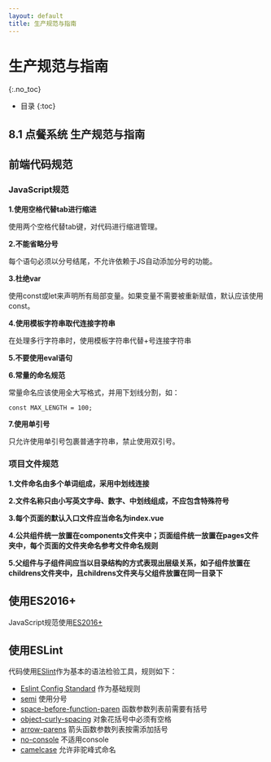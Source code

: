 ```yaml
---
layout: default
title: 生产规范与指南
---
```


# 生产规范与指南
{:.no_toc}

* 目录
{:toc}

## 8.1 点餐系统 生产规范与指南

## 前端代码规范

### JavaScript规范

**1.使用空格代替tab进行缩进**

使用两个空格代替tab键，对代码进行缩进管理。

**2.不能省略分号**

每个语句必须以分号结尾，不允许依赖于JS自动添加分号的功能。

**3.杜绝var**

使用const或let来声明所有局部变量。如果变量不需要被重新赋值，默认应该使用const。

**4.使用模板字符串取代连接字符串**

在处理多行字符串时，使用模板字符串代替+号连接字符串

**5.不要使用eval语句**

**6.常量的命名规范**

常量命名应该使用全大写格式，并用下划线分割，如：	
```
const MAX_LENGTH = 100;
```
**7.使用单引号**

只允许使用单引号包裹普通字符串，禁止使用双引号。

### 项目文件规范

**1.文件命名由多个单词组成，采用中划线连接**

**2.文件名称只由小写英文字母、数字、中划线组成，不应包含特殊符号**

**3.每个页面的默认入口文件应当命名为index.vue**

**4.公共组件统一放置在components文件夹中；页面组件统一放置在pages文件夹中，每个页面的文件夹命名参考文件命名规则**

**5.父组件与子组件间应当以目录结构的方式表现出层级关系，如子组件放置在childrens文件夹中，且childrens文件夹与父组件放置在同一目录下**



## 使用ES2016+

JavaScript规范使用[ES2016+](http://kangax.github.io/compat-table/es2016plus/)



## 使用ESLint

代码使用[ESlint](http://eslint.cn/)作为基本的语法检验工具，规则如下：

- [Eslint Config Standard](https://github.com/standard/eslint-config-standard) 作为基础规则
- [semi](https://eslint.org/docs/rules/semi) 使用分号
- [space-before-function-paren](https://eslint.org/docs/rules/space-before-function-paren) 函数参数列表前需要有括号
- [object-curly-spacing](https://eslint.org/docs/rules/object-curly-spacing) 对象花括号中必须有空格
- [arrow-parens](https://eslint.org/docs/rules/arrow-parens) 箭头函数参数列表按需添加括号
- [no-console](https://eslint.org/docs/rules/no-console) 不适用console
- [camelcase](https://eslint.org/docs/rules/camelcase) 允许非驼峰式命名



